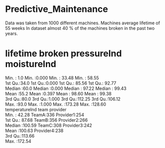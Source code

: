 # Predictive_Maintenance
Data was taken from 1000 different machines.
Machines average lifetime of 55 weeks
In dataset almost 40 % of the machines broken in the past two years.


#     lifetime        broken       pressureInd      moistureInd    
  Min.   : 1.0   Min.   :0.000   Min.   : 33.48   Min.   : 58.55  
  1st Qu.:34.0   1st Qu.:0.000   1st Qu.: 85.56   1st Qu.: 92.77  
  Median :60.0   Median :0.000   Median : 97.22   Median : 99.43  
  Mean   :55.2   Mean   :0.397   Mean   : 98.60   Mean   : 99.38  
  3rd Qu.:80.0   3rd Qu.:1.000   3rd Qu.:112.25   3rd Qu.:106.12  
  Max.   :93.0   Max.   :1.000   Max.   :173.28   Max.   :128.60  
  temperatureInd      team          provider  
  Min.   : 42.28   TeamA:336   Provider1:254  
  1st Qu.: 87.68   TeamB:356   Provider2:266  
  Median :100.59   TeamC:308   Provider3:242  
  Mean   :100.63               Provider4:238  
  3rd Qu.:113.66                              
  Max.   :172.54


